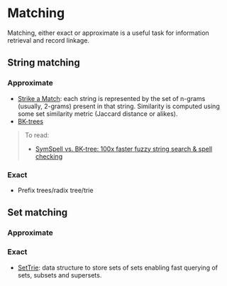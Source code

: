 # Matching
Matching, either exact or approximate is a useful task for information retrieval and record linkage.

## String matching
### Approximate
- [Strike a Match](http://www.catalysoft.com/articles/StrikeAMatch.html): each string is represented by the set of n-grams (usually, 2-grams) present in that string. Similarity is computed using some set similarity metric (Jaccard distance or alikes).
- [BK-trees](https://signal-to-noise.xyz/post/bk-tree/)

> To read:
> - [SymSpell vs. BK-tree: 100x faster fuzzy string search & spell checking](https://towardsdatascience.com/symspell-vs-bk-tree-100x-faster-fuzzy-string-search-spell-checking-c4f10d80a078)

### Exact
- Prefix trees/radix tree/trie

## Set matching
### Approximate
### Exact
- [SetTrie](http://osebje.famnit.upr.si/~savnik/papers/cdares13.pdf): data structure to store sets of sets enabling fast querying of sets, subsets and supersets.
